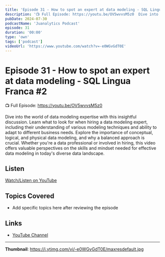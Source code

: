 ```yaml
---
title: 'Episode 31 - How to spot an expert at data modeling - SQL Lingua Franca #2'
description: '📺 Full Episode: https://youtu.be/OV5wvvsM5z0  Dive into the world of data modeling expertise with this insightful discussion. Learn what to look for when hiring a data modeling expert, including their...'
pubDate: 2024-07-30
podcastName: 'Juanalytics Podcast'
episode: 31
duration: '00:00'
type: 'own'
tags: ['podcast']
videoUrl: 'https://www.youtube.com/watch?v=-e0WGvGdT0E'
---
```


# Episode 31 - How to spot an expert at data modeling - SQL Lingua Franca #2

📺 Full Episode: https://youtu.be/OV5wvvsM5z0

Dive into the world of data modeling expertise with this insightful discussion. Learn what to look for when hiring a data modeling expert, including their understanding of various modeling techniques and ability to adapt to different business needs. Explore the importance of conceptual, logical, and physical data modeling, and why a balanced approach is crucial. Whether you're a data professional or involved in hiring, this video offers valuable perspectives on the skills and mindset needed for effective data modeling in today's diverse data landscape.

## Listen

[Watch/Listen on YouTube](https://www.youtube.com/watch?v=-e0WGvGdT0E)

## Topics Covered

- Add specific topics here after reviewing the episode

## Links

- [YouTube Channel](https://www.youtube.com/juanalytics)

---

**Thumbnail**: https://i.ytimg.com/vi/-e0WGvGdT0E/maxresdefault.jpg
